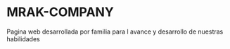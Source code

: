 # MRAK-COMPANY
Pagina web desarrollada por familia para l avance y desarrollo de nuestras habilidades
